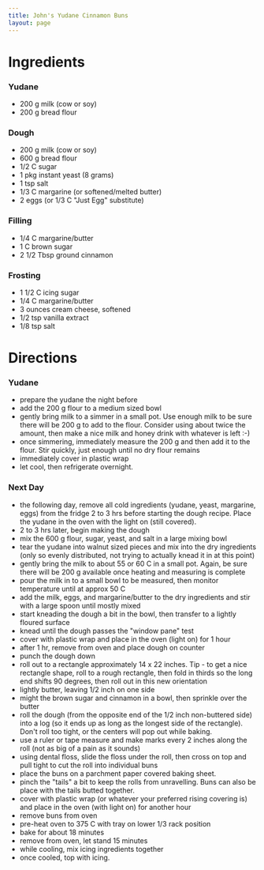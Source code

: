 ```yaml
---
title: John's Yudane Cinnamon Buns
layout: page
---
```


# Ingredients

### Yudane

- 200 g milk (cow or soy)
- 200 g bread flour

### Dough

- 200 g milk (cow or soy)
- 600 g bread flour
- 1/2 C sugar
- 1 pkg instant yeast (8 grams)
- 1 tsp salt
- 1/3 C margarine (or softened/melted butter)
- 2 eggs (or 1/3 C "Just Egg" substitute)


### Filling

- 1/4 C margarine/butter
- 1 C brown sugar
- 2 1/2 Tbsp ground cinnamon

### Frosting


- 1 1/2 C icing sugar
- 1/4 C margarine/butter
- 3 ounces cream cheese, softened
- 1/2 tsp vanilla extract
- 1/8 tsp salt


# Directions

### Yudane

- prepare the yudane the night before
- add the 200 g flour to a medium sized bowl
- gently bring milk to a simmer in a small pot.  Use enough milk to be sure there will be 200 g to add to the flour.  Consider using about twice the amount, then make a nice milk and honey drink with whatever is left :-)
- once simmering, immediately measure the 200 g and then add it to the flour.  Stir quickly, just enough until no dry flour remains
- immediately cover in plastic wrap
- let cool, then refrigerate overnight.

### Next Day

- the following day, remove all cold ingredients (yudane, yeast, margarine, eggs) from the fridge 2 to 3 hrs before starting the dough recipe.  Place the yudane in the oven with the light on (still covered).
- 2 to 3 hrs later, begin making the dough
- mix the 600 g flour, sugar, yeast, and salt in a large mixing bowl
- tear the yudane into walnut sized pieces and mix into the dry ingredients (only so evenly distributed, not trying to actually knead it in at this point)
- gently bring the milk to about 55 or 60 C in a small pot.  Again, be sure there will be 200 g available once heating and measuring is complete
- pour the milk in to a small bowl to be measured, then monitor temperature until at approx 50 C
- add the milk, eggs, and margarine/butter to the dry ingredients and stir with a large spoon until mostly mixed
- start kneading the dough a bit in the bowl, then transfer to a lightly floured surface
- knead until the dough passes the "window pane" test
- cover with plastic wrap and place in the oven (light on) for 1 hour
- after 1 hr, remove from oven and place dough on counter
- punch the dough down
- roll out to a rectangle approximately 14 x 22 inches.  Tip - to get a nice rectangle shape, roll to a rough rectangle, then fold in thirds so the long end shifts 90 degrees, then roll out in this new orientation
- lightly butter, leaving 1/2 inch on one side 
- might the brown sugar and cinnamon  in a bowl, then sprinkle over the butter
- roll the dough (from the opposite end of the 1/2 inch non-buttered side) into a log (so it ends up as long as the longest side of the rectangle).  Don't roll too tight, or the centers will pop out while baking.
- use a ruler or tape measure and make marks every 2 inches along the roll (not as big of a pain as it sounds)
- using dental floss, slide the floss under the roll, then cross on top and pull tight to cut the roll into individual buns
- place the buns on a parchment paper covered baking sheet.
- pinch the "tails" a bit to keep the rolls from unravelling.  Buns can also be place with the tails butted together.
- cover with plastic wrap (or whatever your preferred rising covering is) and place in the oven (with light on) for another hour
- remove buns from oven
- pre-heat oven to 375 C with tray on lower 1/3 rack position
- bake for about 18 minutes
- remove from oven, let stand 15 minutes
- while cooling, mix icing ingredients together
- once cooled, top with icing.
